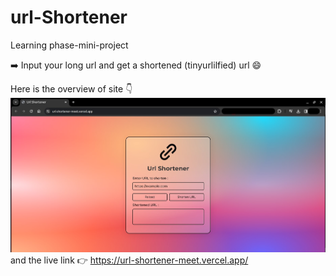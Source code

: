 # url-Shortener
Learning phase-mini-project

:arrow_right:	 Input your long url and get a shortened (tinyurlilfied) url :smile:

Here is the overview of site 👇
<br>
![Alt text](./preview123.jpg)
<br>
and the live link 👉 https://url-shortener-meet.vercel.app/
